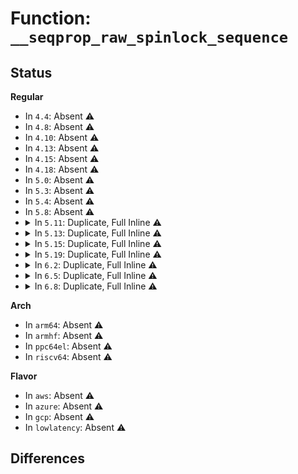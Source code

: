 # Function: <code>__seqprop_raw_spinlock_sequence</code>

## Status
<b>Regular</b>
<ul>
<li>
In <code>4.4</code>: Absent ⚠️
</li>
<li>
In <code>4.8</code>: Absent ⚠️
</li>
<li>
In <code>4.10</code>: Absent ⚠️
</li>
<li>
In <code>4.13</code>: Absent ⚠️
</li>
<li>
In <code>4.15</code>: Absent ⚠️
</li>
<li>
In <code>4.18</code>: Absent ⚠️
</li>
<li>
In <code>5.0</code>: Absent ⚠️
</li>
<li>
In <code>5.3</code>: Absent ⚠️
</li>
<li>
In <code>5.4</code>: Absent ⚠️
</li>
<li>
In <code>5.8</code>: Absent ⚠️
</li>
<li>
<details>
<summary>In <code>5.11</code>: Duplicate, Full Inline ⚠️</summary>

**Collision:** Static Duplication

**Inline:** Full

**Transformation:** False

**Instances:**

```
In kernel/time/hrtimer.c (ffffffff811424dd)
Location: include/linux/seqlock.h:276
Inline: True
Inline callers:
  - kernel/time/hrtimer.c:hrtimer_active
```
```
In kernel/time/timekeeping.c (ffffffff81146827)
Location: include/linux/seqlock.h:276
Inline: True
Inline callers:
  - kernel/time/timekeeping.c:ktime_get_update_offsets_now
  - kernel/time/timekeeping.c:ktime_get_coarse_ts64
  - kernel/time/timekeeping.c:ktime_get_coarse_real_ts64
  - kernel/time/timekeeping.c:timekeeping_max_deferment
  - kernel/time/timekeeping.c:timekeeping_valid_for_hres
  - kernel/time/timekeeping.c:ktime_get_raw_ts64
  - kernel/time/timekeeping.c:get_device_system_crosststamp
  - kernel/time/timekeeping.c:ktime_get_snapshot
  - kernel/time/timekeeping.c:ktime_get_ts64
  - kernel/time/timekeeping.c:ktime_get_raw
  - kernel/time/timekeeping.c:ktime_mono_to_any
  - kernel/time/timekeeping.c:ktime_get_coarse_with_offset
  - kernel/time/timekeeping.c:ktime_get_with_offset
  - kernel/time/timekeeping.c:ktime_get_resolution_ns
  - kernel/time/timekeeping.c:ktime_get
  - kernel/time/timekeeping.c:ktime_get_real_ts64
```
```
In kernel/time/tick-common.c (ffffffff81152c81)
Location: include/linux/seqlock.h:276
Inline: True
```
```
In kernel/time/tick-sched.c (ffffffff81154559)
Location: include/linux/seqlock.h:276
Inline: True
Inline callers:
  - kernel/time/tick-sched.c:tick_nohz_next_event
```
</details>
</li>
<li>
<details>
<summary>In <code>5.13</code>: Duplicate, Full Inline ⚠️</summary>

**Collision:** Static Duplication

**Inline:** Full

**Transformation:** False

**Instances:**

```
In kernel/time/hrtimer.c (ffffffff811436bd)
Location: include/linux/seqlock.h:276
Inline: True
Inline callers:
  - kernel/time/hrtimer.c:hrtimer_active
```
```
In kernel/time/timekeeping.c (ffffffff81147997)
Location: include/linux/seqlock.h:276
Inline: True
Inline callers:
  - kernel/time/timekeeping.c:ktime_get_update_offsets_now
  - kernel/time/timekeeping.c:ktime_get_coarse_ts64
  - kernel/time/timekeeping.c:ktime_get_coarse_real_ts64
  - kernel/time/timekeeping.c:timekeeping_max_deferment
  - kernel/time/timekeeping.c:timekeeping_valid_for_hres
  - kernel/time/timekeeping.c:ktime_get_raw_ts64
  - kernel/time/timekeeping.c:get_device_system_crosststamp
  - kernel/time/timekeeping.c:ktime_get_snapshot
  - kernel/time/timekeeping.c:ktime_get_ts64
  - kernel/time/timekeeping.c:ktime_get_raw
  - kernel/time/timekeeping.c:ktime_mono_to_any
  - kernel/time/timekeeping.c:ktime_get_coarse_with_offset
  - kernel/time/timekeeping.c:ktime_get_with_offset
  - kernel/time/timekeeping.c:ktime_get_resolution_ns
  - kernel/time/timekeeping.c:ktime_get
  - kernel/time/timekeeping.c:ktime_get_real_ts64
```
```
In kernel/time/tick-common.c (ffffffff81153f71)
Location: include/linux/seqlock.h:276
Inline: True
```
```
In kernel/time/tick-sched.c (ffffffff811559d9)
Location: include/linux/seqlock.h:276
Inline: True
Inline callers:
  - kernel/time/tick-sched.c:tick_nohz_next_event
```
</details>
</li>
<li>
<details>
<summary>In <code>5.15</code>: Duplicate, Full Inline ⚠️</summary>

**Collision:** Static Duplication

**Inline:** Full

**Transformation:** False

**Instances:**

```
In kernel/time/hrtimer.c (ffffffff81166c9d)
Location: include/linux/seqlock.h:276
Inline: True
Inline callers:
  - kernel/time/hrtimer.c:hrtimer_active
```
```
In kernel/time/timekeeping.c (ffffffff8116b4b7)
Location: include/linux/seqlock.h:276
Inline: True
Inline callers:
  - kernel/time/timekeeping.c:ktime_get_update_offsets_now
  - kernel/time/timekeeping.c:ktime_get_coarse_ts64
  - kernel/time/timekeeping.c:ktime_get_coarse_real_ts64
  - kernel/time/timekeeping.c:timekeeping_max_deferment
  - kernel/time/timekeeping.c:timekeeping_valid_for_hres
  - kernel/time/timekeeping.c:ktime_get_raw_ts64
  - kernel/time/timekeeping.c:get_device_system_crosststamp
  - kernel/time/timekeeping.c:ktime_get_snapshot
  - kernel/time/timekeeping.c:ktime_get_ts64
  - kernel/time/timekeeping.c:ktime_get_raw
  - kernel/time/timekeeping.c:ktime_mono_to_any
  - kernel/time/timekeeping.c:ktime_get_coarse_with_offset
  - kernel/time/timekeeping.c:ktime_get_with_offset
  - kernel/time/timekeeping.c:ktime_get_resolution_ns
  - kernel/time/timekeeping.c:ktime_get
  - kernel/time/timekeeping.c:ktime_get_real_ts64
```
```
In kernel/time/tick-common.c (ffffffff81178691)
Location: include/linux/seqlock.h:276
Inline: True
```
```
In kernel/time/tick-sched.c (ffffffff8117a649)
Location: include/linux/seqlock.h:276
Inline: True
Inline callers:
  - kernel/time/tick-sched.c:tick_nohz_next_event
```
</details>
</li>
<li>
<details>
<summary>In <code>5.19</code>: Duplicate, Full Inline ⚠️</summary>

**Collision:** Static Duplication

**Inline:** Full

**Transformation:** False

**Instances:**

```
In kernel/time/hrtimer.c (ffffffff8119a43d)
Location: include/linux/seqlock.h:274
Inline: True
Inline callers:
  - kernel/time/hrtimer.c:hrtimer_active
```
```
In kernel/time/timekeeping.c (ffffffff8119f3ae)
Location: include/linux/seqlock.h:274
Inline: True
Inline callers:
  - kernel/time/timekeeping.c:ktime_get_update_offsets_now
  - kernel/time/timekeeping.c:ktime_get_coarse_ts64
  - kernel/time/timekeeping.c:ktime_get_coarse_real_ts64
  - kernel/time/timekeeping.c:timekeeping_max_deferment
  - kernel/time/timekeeping.c:timekeeping_valid_for_hres
  - kernel/time/timekeeping.c:ktime_get_raw_ts64
  - kernel/time/timekeeping.c:get_device_system_crosststamp
  - kernel/time/timekeeping.c:ktime_get_snapshot
  - kernel/time/timekeeping.c:ktime_get_ts64
  - kernel/time/timekeeping.c:ktime_get_raw
  - kernel/time/timekeeping.c:ktime_mono_to_any
  - kernel/time/timekeeping.c:ktime_get_coarse_with_offset
  - kernel/time/timekeeping.c:ktime_get_with_offset
  - kernel/time/timekeeping.c:ktime_get_resolution_ns
  - kernel/time/timekeeping.c:ktime_get
  - kernel/time/timekeeping.c:ktime_get_real_ts64
```
```
In kernel/time/tick-common.c (ffffffff811ad8ba)
Location: include/linux/seqlock.h:274
Inline: True
```
```
In kernel/time/tick-sched.c (ffffffff811afb65)
Location: include/linux/seqlock.h:274
Inline: True
Inline callers:
  - kernel/time/tick-sched.c:tick_nohz_next_event
```
</details>
</li>
<li>
<details>
<summary>In <code>6.2</code>: Duplicate, Full Inline ⚠️</summary>

**Collision:** Static Duplication

**Inline:** Full

**Transformation:** False

**Instances:**

```
In kernel/time/hrtimer.c (ffffffff811d8b6d)
Location: include/linux/seqlock.h:274
Inline: True
Inline callers:
  - kernel/time/hrtimer.c:hrtimer_active
```
```
In kernel/time/timekeeping.c (ffffffff811de09e)
Location: include/linux/seqlock.h:274
Inline: True
Inline callers:
  - kernel/time/timekeeping.c:ktime_get_update_offsets_now
  - kernel/time/timekeeping.c:ktime_get_coarse_ts64
  - kernel/time/timekeeping.c:ktime_get_coarse_real_ts64
  - kernel/time/timekeeping.c:timekeeping_max_deferment
  - kernel/time/timekeeping.c:timekeeping_valid_for_hres
  - kernel/time/timekeeping.c:ktime_get_raw_ts64
  - kernel/time/timekeeping.c:get_device_system_crosststamp
  - kernel/time/timekeeping.c:ktime_get_snapshot
  - kernel/time/timekeeping.c:ktime_get_ts64
  - kernel/time/timekeeping.c:ktime_get_raw
  - kernel/time/timekeeping.c:ktime_mono_to_any
  - kernel/time/timekeeping.c:ktime_get_coarse_with_offset
  - kernel/time/timekeeping.c:ktime_get_with_offset
  - kernel/time/timekeeping.c:ktime_get_resolution_ns
  - kernel/time/timekeeping.c:ktime_get
  - kernel/time/timekeeping.c:ktime_get_real_ts64
```
```
In kernel/time/tick-common.c (ffffffff811edeaa)
Location: include/linux/seqlock.h:274
Inline: True
```
```
In kernel/time/tick-sched.c (ffffffff811f0585)
Location: include/linux/seqlock.h:274
Inline: True
Inline callers:
  - kernel/time/tick-sched.c:tick_nohz_next_event
```
</details>
</li>
<li>
<details>
<summary>In <code>6.5</code>: Duplicate, Full Inline ⚠️</summary>

**Collision:** Static Duplication

**Inline:** Full

**Transformation:** False

**Instances:**

```
In kernel/time/hrtimer.c (ffffffff811ecf9d)
Location: include/linux/seqlock.h:274
Inline: True
Inline callers:
  - kernel/time/hrtimer.c:hrtimer_active
```
```
In kernel/time/timekeeping.c (ffffffff811f256e)
Location: include/linux/seqlock.h:274
Inline: True
Inline callers:
  - kernel/time/timekeeping.c:ktime_get_update_offsets_now
  - kernel/time/timekeeping.c:ktime_get_coarse_ts64
  - kernel/time/timekeeping.c:ktime_get_coarse_real_ts64
  - kernel/time/timekeeping.c:timekeeping_max_deferment
  - kernel/time/timekeeping.c:timekeeping_valid_for_hres
  - kernel/time/timekeeping.c:ktime_get_raw_ts64
  - kernel/time/timekeeping.c:get_device_system_crosststamp
  - kernel/time/timekeeping.c:ktime_get_snapshot
  - kernel/time/timekeeping.c:ktime_get_ts64
  - kernel/time/timekeeping.c:ktime_get_raw
  - kernel/time/timekeeping.c:ktime_mono_to_any
  - kernel/time/timekeeping.c:ktime_get_coarse_with_offset
  - kernel/time/timekeeping.c:ktime_get_with_offset
  - kernel/time/timekeeping.c:ktime_get_resolution_ns
  - kernel/time/timekeeping.c:ktime_get
  - kernel/time/timekeeping.c:ktime_get_real_ts64
```
```
In kernel/time/tick-common.c (ffffffff812025da)
Location: include/linux/seqlock.h:274
Inline: True
```
```
In kernel/time/tick-sched.c (ffffffff81204d15)
Location: include/linux/seqlock.h:274
Inline: True
Inline callers:
  - kernel/time/tick-sched.c:tick_nohz_next_event
```
</details>
</li>
<li>
<details>
<summary>In <code>6.8</code>: Duplicate, Full Inline ⚠️</summary>

**Collision:** Static Duplication

**Inline:** Full

**Transformation:** False

**Instances:**

```
In kernel/time/hrtimer.c (ffffffff812030fd)
Location: include/linux/seqlock.h:226
Inline: True
Inline callers:
  - kernel/time/hrtimer.c:hrtimer_active
```
```
In kernel/time/timekeeping.c (ffffffff812086ae)
Location: include/linux/seqlock.h:226
Inline: True
Inline callers:
  - kernel/time/timekeeping.c:ktime_get_update_offsets_now
  - kernel/time/timekeeping.c:ktime_get_coarse_ts64
  - kernel/time/timekeeping.c:ktime_get_coarse_real_ts64
  - kernel/time/timekeeping.c:timekeeping_max_deferment
  - kernel/time/timekeeping.c:timekeeping_valid_for_hres
  - kernel/time/timekeeping.c:ktime_get_raw_ts64
  - kernel/time/timekeeping.c:get_device_system_crosststamp
  - kernel/time/timekeeping.c:ktime_get_snapshot
  - kernel/time/timekeeping.c:ktime_get_ts64
  - kernel/time/timekeeping.c:ktime_get_raw
  - kernel/time/timekeeping.c:ktime_mono_to_any
  - kernel/time/timekeeping.c:ktime_get_coarse_with_offset
  - kernel/time/timekeeping.c:ktime_get_with_offset
  - kernel/time/timekeeping.c:ktime_get_resolution_ns
  - kernel/time/timekeeping.c:ktime_get
  - kernel/time/timekeeping.c:ktime_get_real_ts64
```
```
In kernel/time/tick-common.c (ffffffff81218aca)
Location: include/linux/seqlock.h:226
Inline: True
```
```
In kernel/time/tick-sched.c (ffffffff8121b3e5)
Location: include/linux/seqlock.h:226
Inline: True
Inline callers:
  - kernel/time/tick-sched.c:tick_nohz_next_event
```
</details>
</li>
</ul>
<b>Arch</b>
<ul>
<li>
In <code>arm64</code>: Absent ⚠️
</li>
<li>
In <code>armhf</code>: Absent ⚠️
</li>
<li>
In <code>ppc64el</code>: Absent ⚠️
</li>
<li>
In <code>riscv64</code>: Absent ⚠️
</li>
</ul>
<b>Flavor</b>
<ul>
<li>
In <code>aws</code>: Absent ⚠️
</li>
<li>
In <code>azure</code>: Absent ⚠️
</li>
<li>
In <code>gcp</code>: Absent ⚠️
</li>
<li>
In <code>lowlatency</code>: Absent ⚠️
</li>
</ul>

## Differences
